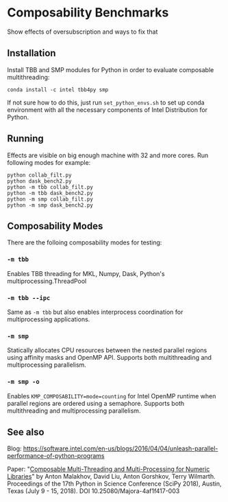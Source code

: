 # Composability Benchmarks
Show effects of oversubscription and ways to fix that

## Installation
Install TBB and SMP modules for Python in order to evaluate composable multithreading:
```
conda install -c intel tbb4py smp
```
If not sure how to do this, just run `set_python_envs.sh` to set up conda environment with all the necessary components of Intel Distribution for Python.

## Running
Effects are visible on big enough machine with 32 and more cores.
Run following modes for example:

```
python collab_filt.py
python dask_bench2.py
python -m tbb collab_filt.py
python -m tbb dask_bench2.py
python -m smp collab_filt.py
python -m smp dask_bench2.py
```

## Composability Modes
There are the folloing composability modes for testing:

### `-m tbb`
Enables TBB threading for MKL, Numpy, Dask, Python's multiprocessing.ThreadPool

### `-m tbb --ipc`
Same as `-m tbb` but also enables interprocess coordination for multiprocessing applications.

### `-m smp`
Statically allocates CPU resources between the nested parallel regions using affinity masks and OpenMP API. Supports both multithreading and multiprocessing parallelism.

### `-m smp -o`
Enables `KMP_COMPOSABILITY=mode=counting` for Intel OpenMP runtime when parallel regions are ordered using a semaphore. Supports both multithreading and multiprocessing parallelism.

## See also
Blog: https://software.intel.com/en-us/blogs/2016/04/04/unleash-parallel-performance-of-python-programs

Paper: "[Composable Multi-Threading and Multi-Processing for Numeric Libraries](http://conference.scipy.org/proceedings/scipy2018/pdfs/anton_malakhov.pdf)" by Anton Malakhov, David Liu, Anton Gorshkov, Terry Wilmarth. Proceedings of the 17th Python in Science Conference (SciPy 2018), Austin, Texas (July 9 - 15, 2018). DOI 10.25080/Majora-4af1f417-003
